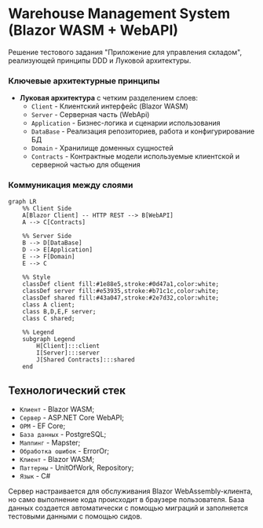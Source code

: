# Warehouse Management System (Blazor WASM + WebAPI)
Решение тестового задания "Приложение для управления складом", реализующей принципы DDD и Луковой архитектуры.

### Ключевые архитектурные принципы
- **Луковая архитектура** с четким разделением слоев:
  - `Client` - Клиентский интерфейс (Blazor WASM)
  - `Server` - Серверная часть (WebApi)
  - `Application` - Бизнес-логика и сценарии использования
  - `DataBase` - Реализация репозиториев, работа и конфигурирование БД
  - `Domain` - Хранилище доменных сущностей
  - `Contracts` - Контрактные модели используемые клиентской и серверной частью для общения

### Коммуникация между слоями
```mermaid
graph LR
    %% Client Side
    A[Blazor Client] -- HTTP REST --> B[WebAPI]
    A --> C[Contracts]
    
    %% Server Side
    B --> D[DataBase]
    D --> E[Application]
    E --> F[Domain]
    E --> C
    
    %% Style
    classDef client fill:#1e88e5,stroke:#0d47a1,color:white;
    classDef server fill:#e53935,stroke:#b71c1c,color:white;
    classDef shared fill:#43a047,stroke:#2e7d32,color:white;
    class A client;
    class B,D,E,F server;
    class C shared;
    
    %% Legend
    subgraph Legend
        H[Client]:::client
        I[Server]:::server
        J[Shared Contracts]:::shared
    end
```

## Технологический стек
- `Клиент` - Blazor WASM;
- `Сервер` - ASP.NET Core WebAPI;
- `OРМ` - EF Core;
- `База данных` - PostgreSQL;
- `Маппинг` - Mapster;
- `Обработка ошибок` - ErrorOr;
- `Клиент` - Blazor WASM;
- `Паттерны` - UnitOfWork, Repository;
- `Язык` - C#

Сервер настраивается для обслуживания Blazor WebAssembly-клиента, но само выполнение кода происходит в браузере пользователя. База данных создается автоматически с помощью миграций и заполняется тестовыми данными с помощью сидов.